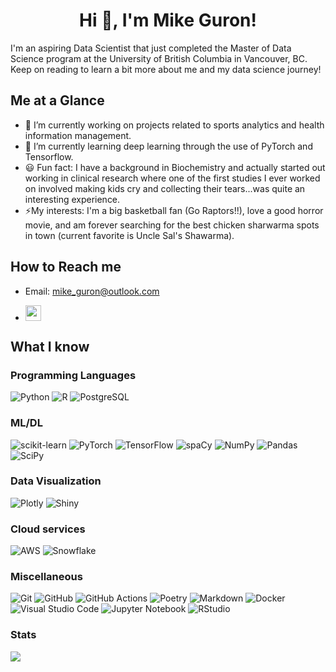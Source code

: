 <h1 align="center">Hi 👋, I'm Mike Guron!</h1>

I'm an aspiring Data Scientist that just completed the Master of Data Science program at the University of British Columbia in Vancouver, BC.  Keep on reading to learn a bit more about me and my data science journey!

## Me at a Glance

- 🔭 I’m currently working on projects related to sports analytics and health information management.
- 🌱 I’m currently learning deep learning through the use of PyTorch and Tensorflow.
- 😃 Fun fact: I have a background in Biochemistry and actually started out working in clinical research where one of the first studies I ever worked on involved making kids cry and collecting their tears...was quite an interesting experience.
- ⚡My interests: I'm a big basketball fan (Go Raptors!!), love a good horror movie, and am forever searching for the best chicken sharwarma spots in town (current favorite is Uncle Sal's Shawarma).

## How to Reach me

- Email: mike_guron@outlook.com
- <p><a href="https://www.linkedin.com/in/mike-guron/" target="_blank"><img src="https://img.shields.io/badge/-LinkedIn-0e76a8?style=for-the-badge&amp;logo=Linkedin&amp;logoColor=white" style="height:25px" /></a> 

## What I know 
  
### Programming Languages
![Python](https://img.shields.io/badge/python-%2314354C.svg?&style=for-the-badge&logo=python&logoColor=white)
![R](https://img.shields.io/badge/R-%23276DC3.svg?&style=for-the-badge&logo=r&logoColor=white)
![PostgreSQL](https://img.shields.io/badge/postgres-%23316192.svg?style=for-the-badge&logo=postgresql&logoColor=white)

### ML/DL
![scikit-learn](https://img.shields.io/badge/scikit--learn-%23F7931E.svg?style=for-the-badge&logo=scikit-learn&logoColor=white)
![PyTorch](https://img.shields.io/badge/PyTorch-%23EE4C2C.svg?style=for-the-badge&logo=PyTorch&logoColor=white)
![TensorFlow](https://img.shields.io/badge/TensorFlow-%23FF6F00.svg?style=for-the-badge&logo=TensorFlow&logoColor=white)
![spaCy](https://img.shields.io/static/v1?style=for-the-badge&message=spaCy&color=09A3D5&logo=spaCy&logoColor=FFFFFF&label=)
![NumPy](https://img.shields.io/badge/numpy-%23013243.svg?style=for-the-badge&logo=numpy&logoColor=white)
![Pandas](https://img.shields.io/badge/pandas-%23150458.svg?style=for-the-badge&logo=pandas&logoColor=white)
![SciPy](https://img.shields.io/badge/SciPy-%230C55A5.svg?style=for-the-badge&logo=scipy&logoColor=%white)

### Data Visualization
![Plotly](https://img.shields.io/badge/Plotly-%233F4F75.svg?style=for-the-badge&logo=plotly&logoColor=white)
![Shiny](https://img.shields.io/badge/Shiny-blue?style=for-the-badge&logo=RStudio&logoColor=white)

### Cloud services
![AWS](https://img.shields.io/badge/AWS-%23FF9900.svg?style=for-the-badge&logo=amazon-aws&logoColor=white)
![Snowflake](https://img.shields.io/static/v1?style=for-the-badge&message=Snowflake&color=222222&logo=Snowflake&logoColor=29B5E8&label=)

###  Miscellaneous
![Git](https://img.shields.io/badge/git%20-%23F05033.svg?&style=for-the-badge&logo=git&logoColor=white)
![GitHub](https://img.shields.io/badge/github%20-%23121011.svg?&style=for-the-badge&logo=github&logoColor=white)
![GitHub Actions](https://img.shields.io/badge/github%20actions%20-%232671E5.svg?&style=for-the-badge&logo=github%20actions&logoColor=white)
![Poetry](https://img.shields.io/static/v1?style=for-the-badge&message=Poetry&color=60A5FA&logo=Poetry&logoColor=FFFFFF&label=)
![Markdown](https://img.shields.io/badge/markdown-%23000000.svg?&style=for-the-badge&logo=markdown&logoColor=white)
![Docker](https://img.shields.io/badge/docker%20-%230db7ed.svg?&style=for-the-badge&logo=docker&logoColor=white)
![Visual Studio Code](https://img.shields.io/badge/-VSCode-007ACC?style=for-the-badge&logo=visual-studio-code&logoColor=white)
![Jupyter Notebook](https://img.shields.io/badge/Jupyter-F37626.svg?style=for-the-badge&logo=Jupyter&logoColor=white)
![RStudio](https://img.shields.io/badge/RStudio-4285F4?style=for-the-badge&logo=rstudio&logoColor=white)

### Stats  
 
<img src="https://github-readme-stats.vercel.app/api?username=mikeguron&show_icons=true&theme=dark"/>
  
